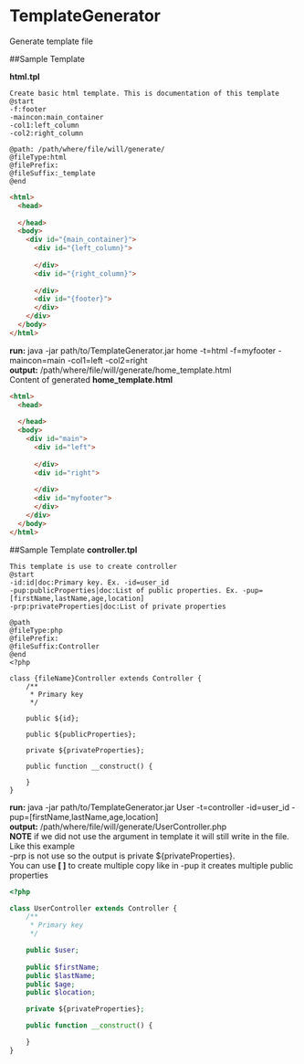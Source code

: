 # TemplateGenerator
Generate template file

##Sample Template

**html.tpl**
```
Create basic html template. This is documentation of this template  
@start  
-f:footer  
-maincon:main_container  
-col1:left_column  
-col2:right_column  

@path: /path/where/file/will/generate/
@fileType:html
@filePrefix:
@fileSuffix:_template
@end
```  


```html
<html>
  <head>
    
  </head>
  <body>
    <div id="{main_container}">
      <div id="{left_column}">
      
      </div>
      <div id="{right_column}">
      
      </div>      
      <div id="{footer}">
      </div>      
    </div>
  </body>
</html>
```

**run:** java -jar path/to/TemplateGenerator.jar home -t=html -f=myfooter -maincon=main -col1=left -col2=right  
**output:** /path/where/file/will/generate/home_template.html  
Content of generated **home_template.html**
```html
<html>
  <head>
    
  </head>
  <body>
    <div id="main">
      <div id="left">
      
      </div>
      <div id="right">
      
      </div>      
      <div id="myfooter">
      </div>      
    </div>
  </body>
</html>
```

##Sample Template
**controller.tpl**
```
This template is use to create controller  
@start  
-id:id|doc:Primary key. Ex. -id=user_id  
-pup:publicProperties|doc:List of public properties. Ex. -pup=[firstName,lastName,age,location]  
-prp:privateProperties|doc:List of private properties  

@path  
@fileType:php  
@filePrefix:  
@fileSuffix:Controller  
@end  
<?php

class {fileName}Controller extends Controller {
	/**
	 * Primary key
	 */

	public ${id};
	
	public ${publicProperties};

	private ${privateProperties};

	public function __construct() {

	}
}
```

**run:** java -jar path/to/TemplateGenerator.jar User -t=controller -id=user_id -pup=[firstName,lastName,age,location]  
**output:** /path/where/file/will/generate/UserController.php  
**NOTE** if we did not use the argument in template it will still write in the file. Like this example  
-prp is not use so the output is private ${privateProperties}.  
You can use **[ ]** to create multiple copy like in -pup it creates multiple public properties

```php
<?php

class UserController extends Controller {
	/**
	 * Primary key
	 */

	public $user;
	
	public $firstName;
	public $lastName;
	public $age;
	public $location;

	private ${privateProperties};

	public function __construct() {

	}
}
```